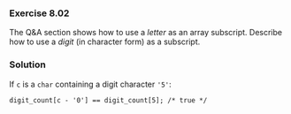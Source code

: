 ### Exercise 8.02
The Q&A section shows how to use a *letter* as an array subscript. Describe how
to use a *digit* (in character form) as a subscript.

### Solution
If `c` is a `char` containing a digit character `'5'`:

`digit_count[c - '0'] == digit_count[5]; /* true */`
